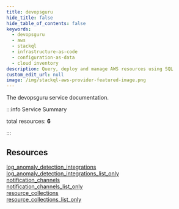 ```yaml
---
title: devopsguru
hide_title: false
hide_table_of_contents: false
keywords:
  - devopsguru
  - aws
  - stackql
  - infrastructure-as-code
  - configuration-as-data
  - cloud inventory
description: Query, deploy and manage AWS resources using SQL
custom_edit_url: null
image: /img/stackql-aws-provider-featured-image.png
---
```


The devopsguru service documentation.

:::info Service Summary

<div class="row">
<div class="providerDocColumn">
<span>total resources:&nbsp;<b>6</b></span><br />
</div>
</div>

:::

## Resources
<div class="row">
<div class="providerDocColumn">
<a href="/services/devopsguru/log_anomaly_detection_integrations/">log_anomaly_detection_integrations</a><br />
<a href="/services/devopsguru/log_anomaly_detection_integrations_list_only/">log_anomaly_detection_integrations_list_only</a><br />
<a href="/services/devopsguru/notification_channels/">notification_channels</a>
</div>
<div class="providerDocColumn">
<a href="/services/devopsguru/notification_channels_list_only/">notification_channels_list_only</a><br />
<a href="/services/devopsguru/resource_collections/">resource_collections</a><br />
<a href="/services/devopsguru/resource_collections_list_only/">resource_collections_list_only</a>
</div>
</div>